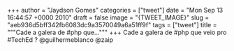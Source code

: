 
+++
author = "Jaydson Gomes"
categories = ["tweet"]
date = "Mon Sep 13 16:44:57 +0000 2010"
draft = false
image = "{TWEET_IMAGE}"
slug = "aeb936d5bff342fb6083dc9a3570049a6a51ff9f"
tags = ["tweet"]
title = """Cade a galera de #php que..."""
+++
Cade a galera de #php que veio pro #TechEd ? @guilhermeblanco @zaip
